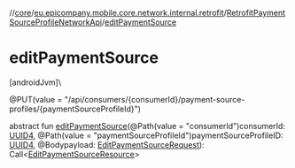 //[core](../../../index.md)/[eu.epicompany.mobile.core.network.internal.retrofit](../index.md)/[RetrofitPaymentSourceProfileNetworkApi](index.md)/[editPaymentSource](edit-payment-source.md)

# editPaymentSource

[androidJvm]\

@PUT(value = &quot;/api/consumers/{consumerId}/payment-source-profiles/{paymentSourceProfileId}&quot;)

abstract fun [editPaymentSource](edit-payment-source.md)(@Path(value = &quot;consumerId&quot;)consumerId: [UUID4](../../eu.epicompany.mobile.core.datatypes/index.md#545543244%2FClasslikes%2F-1060529556), @Path(value = &quot;paymentSourceProfileId&quot;)paymentSourceProfileID: [UUID4](../../eu.epicompany.mobile.core.datatypes/index.md#545543244%2FClasslikes%2F-1060529556), @Bodypayload: [EditPaymentSourceRequest](../../eu.epicompany.mobile.core.network.model.proxy/-edit-payment-source-request/index.md)): Call&lt;[EditPaymentSourceResource](../../eu.epicompany.mobile.core.network.model.proxy/-edit-payment-source-resource/index.md)&gt;
